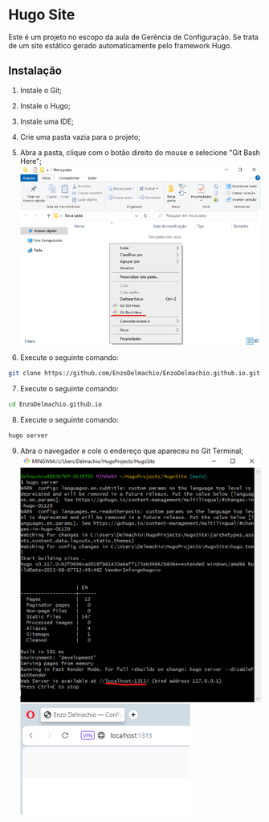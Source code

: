 # Hugo Site

Este é um projeto no escopo da aula de Gerência de Configuração. Se trata de um site estático gerado automaticamente pelo framework Hugo.




## Instalação

1. Instale o Git;
2. Instale o Hugo;
3. Instale uma IDE;
4. Crie uma pasta vazia para o projeto;
5. Abra a pasta, clique com o botão direito do mouse e selecione "Git Bash Here";
![Git Bash Here](resources/readme/img5.png)

6. Execute o seguinte comando:
```bash
git clone https://github.com/EnzoDelmachio/EnzoDelmachio.github.io.git
```
7. Execute o seguinte comando:
```bash
cd EnzoDelmachio.github.io
```
8. Execute o seguinte comando:
```bash
hugo server
```
9. Abra o navegador e cole o endereço que apareceu no Git Terminal;
![Terminal](resources/readme/img9.png)
![Navegador](resources/readme/img10.png)
